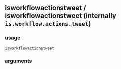 
## isworkflowactionstweet / isworkflowactionstweet (internally `is.workflow.actions.tweet`)




### usage
`isworkflowactionstweet `

### arguments

